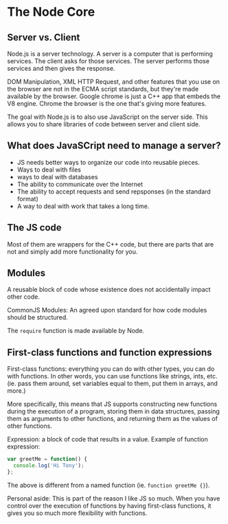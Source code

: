 # The Node Core

## Server vs. Client
Node.js is a server technology. A server is a computer that is performing
services. The client asks for those services. The server performs those services
and then gives the response.

DOM Manipulation, XML HTTP Request, and other features that you use
on the browser are not in the ECMA script standards, but they're made
available by the browser. Google chrome is just a C++ app that embeds
the V8 engine. Chrome the browser is the one that's giving more features.

The goal with Node.js is to also use JavaScript on the server side.
This allows you to share libraries of code between server and client side.

## What does JavaSCript need to manage a server?
* JS needs better ways to organize our code into reusable pieces.
* Ways to deal with files
* ways to deal with databases
* The ability to communicate over the Internet
* The ability to accept requests and send repsponses (in the standard format)
* A way to deal with work that takes a long time.

## The JS code
Most of them are wrappers for the C++ code, but there are parts that are
not and simply add more functionality for you.

## Modules
A reusable block of code whose existence does not accidentally impact
other code.

CommonJS Modules: An agreed upon standard for how code modules should be
structured.

The `require` function is made available by Node.

## First-class functions and function expressions
First-class functions: everything you can do with other types, you can
do with functions. In other words, you can use functions like strings,
ints, etc. (ie. pass them around, set variables equal to them, put them
in arrays, and more.)

More specifically, this means that JS supports constructing new functions
during the execution of a program, storing them in data structures,
passing them as arguments to other functions, and returning them as the
values of other functions.


Expression: a block of code that results in a value.
Example of function expression:

```js
var greetMe = function() {
  console.log('Hi Tony');
};
```

The above is different from a named function (ie. `function greetMe {}`).

Personal aside: This is part of the reason I like JS so much. When you
have control over the execution of functions by having first-class
functions, it gives you so much more flexibility with functions.
